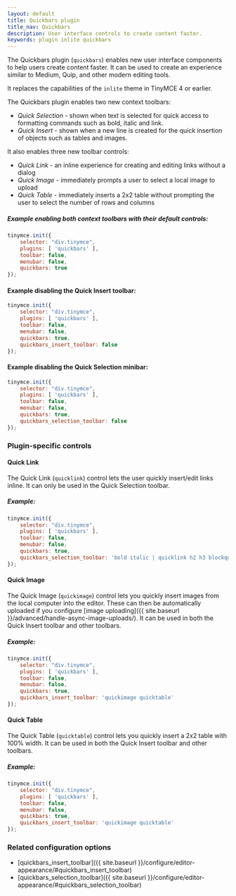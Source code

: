 ```yaml
---
layout: default
title: Quickbars plugin
title_nav: Quickbars
description: User interface controls to create content faster.
keywords: plugin inlite quickbars
---
```


The Quickbars plugin (`quickbars`) enables new user interface components to help users create content faster. It can be used to create an experience similar to Medium, Quip, and other modern editing tools.

It replaces the capabilities of the `inlite` theme in TinyMCE 4 or earlier.

The Quickbars plugin enables two new context toolbars:

* _Quick Selection_ - shown when text is selected for quick access to formatting commands such as bold, italic and link. 
* _Quick Insert_ - shown when a new line is created for the quick insertion of objects such as tables and images.

It also enables three new toolbar controls:

* _Quick Link_ - an inline experience for creating and editing links without a dialog
* _Quick Image_ - immediately prompts a user to select a local image to upload
* _Quick Table_ - immediately inserts a 2x2 table without prompting the user to select the number of rows and columns


##### Example enabling both context toolbars with their default controls:

```js
tinymce.init({
    selector: "div.tinymce",
    plugins: [ 'quickbars' ],
    toolbar: false,
    menubar: false,
    quickbars: true
});
```
#### Example disabling the Quick Insert toolbar:

```js
tinymce.init({
    selector: "div.tinymce",
    plugins: [ 'quickbars' ],
    toolbar: false,
    menubar: false,
    quickbars: true,
    quickbars_insert_toolbar: false
});
```

#### Example disabling the Quick Selection minibar:

```js
tinymce.init({
    selector: "div.tinymce",
    plugins: [ 'quickbars' ],
    toolbar: false,
    menubar: false,
    quickbars: true,
    quickbars_selection_toolbar: false
});
```

### Plugin-specific controls

#### Quick Link

The Quick Link (`quicklink`) control lets the user quickly insert/edit links inline. It can only be used in the Quick Selection toolbar.

##### Example:

```js
tinymce.init({
    selector: "div.tinymce",
    plugins: [ 'quickbars' ],
    toolbar: false,
    menubar: false,
    quickbars: true,
    quickbars_selection_toolbar: 'bold italic | quicklink h2 h3 blockquote'
});
```

#### Quick Image

The Quick Image (`quickimage`) control lets you quickly insert images from the local computer into the editor. These can then be automatically uploaded if you configure [image uploading]({{ site.baseurl }}/advanced/handle-async-image-uploads/). It can be used in both the Quick Insert toolbar and other toolbars.

##### Example:

```js
tinymce.init({
    selector: "div.tinymce",
    plugins: [ 'quickbars' ],
    toolbar: false,
    menubar: false,
    quickbars: true,
    quickbars_insert_toolbar: 'quickimage quicktable'
});
```

#### Quick Table

The Quick Table (`quicktable`) control lets you quickly insert a 2x2 table with 100% width. It can be used in both the Quick Insert toolbar and other toolbars.

##### Example:

```js
tinymce.init({
    selector: "div.tinymce",
    plugins: [ 'quickbars' ],
    toolbar: false,
    menubar: false,
    quickbars: true,
    quickbars_insert_toolbar: 'quickimage quicktable'
});
```

### Related configuration options

* [quickbars_insert_toolbar]({{ site.baseurl }}/configure/editor-appearance/#quickbars_insert_toolbar)
* [quickbars_selection_toolbar]({{ site.baseurl }}/configure/editor-appearance/#quickbars_selection_toolbar)
